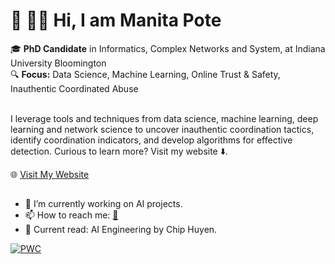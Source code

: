 # 👋 👨‍💻 Hi, I am Manita Pote  

🎓 **PhD Candidate** in Informatics, Complex Networks and System, at Indiana University Bloomington  
🔍 **Focus:** Data Science, Machine Learning, Online Trust & Safety, Inauthentic Coordinated Abuse <br /><br />

I leverage tools and techniques from data science, machine learning, deep learning and network science to uncover inauthentic coordination tactics, identify coordination indicators, and develop algorithms for effective detection. Curious to learn more? Visit my website ⬇️. <br />

🌐 [Visit My Website](https://manitapote.github.io)

## 
- 🌱 I’m currently working on AI projects.
- 📫 How to reach me: [📧](mailto:manitapote@gmail.com)
- 📖 Current read: AI Engineering by Chip Huyen.


[![PWC](https://img.shields.io/endpoint.svg?url=https://paperswithcode.com/badge/coordinated-reply-attacks-in-influence/classification-on-coordinated-reply-attacks)](https://paperswithcode.com/sota/classification-on-coordinated-reply-attacks?p=coordinated-reply-attacks-in-influence)
